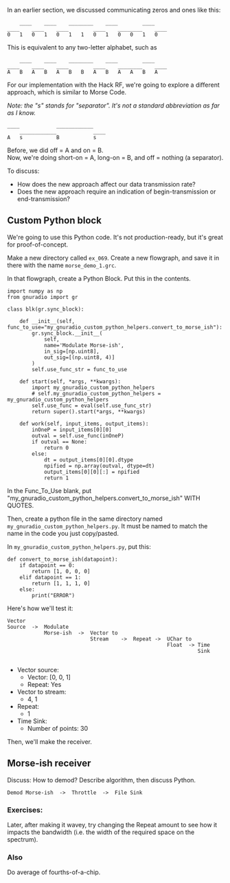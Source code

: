 In an earlier section, we discussed communicating zeros and ones like this:


```
    ____    ____    ________    ____        ____
____    ____    ____        ____    ________    ____
0   1   0   1   0   1   1   0   1   0   0   1   0
```

This is equivalent to any two-letter alphabet, such as

```
    ____    ____    ________    ____        ____
____    ____    ____        ____    ________    ____
A   B   A   B   A   B   B   A   B   A   A   B   A
```


For our implementation with the Hack RF, we're going to explore a different approach, which is similar to Morse Code.

_Note: the "s" stands for "separator". It's not a standard abbreviation as far as I know._

```
____            ____________    
    ____________            ____
A   s           B           s   
```

Before, we did off = A and on = B.  
Now, we're doing short-on = A, long-on = B, and off = nothing (a separator).

To discuss:

- How does the new approach affect our data transmission rate?
- Does the new approach require an indication of begin-transmission or end-transmission?

## Custom Python block

We're going to use this Python code. It's not production-ready, but it's great for proof-of-concept.

Make a new directory called `ex_069`. Create a new flowgraph, and save it in there with the name `morse_demo_1.grc`.

In that flowgraph, create a Python Block. Put this in the contents.

```python3
import numpy as np
from gnuradio import gr

class blk(gr.sync_block):

    def __init__(self, func_to_use="my_gnuradio_custom_python_helpers.convert_to_morse_ish"):
        gr.sync_block.__init__(
            self,
            name='Modulate Morse-ish',
            in_sig=[np.uint8],
            out_sig=[(np.uint8, 4)]
        )
        self.use_func_str = func_to_use

    def start(self, *args, **kwargs):
        import my_gnuradio_custom_python_helpers
        # self.my_gnuradio_custom_python_helpers = my_gnuradio_custom_python_helpers
        self.use_func = eval(self.use_func_str)
        return super().start(*args, **kwargs)

    def work(self, input_items, output_items):
        inOneP = input_items[0][0]
        outval = self.use_func(inOneP)
        if outval == None:
            return 0
        else:
            dt = output_items[0][0].dtype
            npified = np.array(outval, dtype=dt)
            output_items[0][0][:] = npified
            return 1
```

In the Func_To_Use blank, put "my_gnuradio_custom_python_helpers.convert_to_morse_ish" WITH QUOTES.

Then, create a python file in the same directory named `my_gnuradio_custom_python_helpers.py`. It must be named to match the name in the code you just copy/pasted.

In `my_gnuradio_custom_python_helpers.py`, put this:

```python3
def convert_to_morse_ish(datapoint):
    if datapoint == 0:
        return [1, 0, 0, 0]
    elif datapoint == 1:
        return [1, 1, 1, 0]
    else:
        print("ERROR")
```

Here's how we'll test it:

```
Vector 
Source  ->  Modulate 
            Morse-ish  ->  Vector to
                           Stream    ->  Repeat ->  UChar to 
                                                    Float  -> Time 
                                                              Sink
                                               
```

- Vector source:
  - Vector: [0, 0, 1]
  - Repeat: Yes
- Vector to stream:
  - 4, 1
- Repeat:
  - 1
- Time Sink:
  - Number of points: 30 

Then, we'll make the receiver.

## Morse-ish receiver

Discuss: How to demod? Describe algorithm, then discuss Python.

```
Demod Morse-ish  ->  Throttle  ->  File Sink
```

### Exercises:

Later, after making it wavey, try changing the Repeat amount to see how it impacts the bandwidth (i.e. the width of the required space on the spectrum).

### Also

Do average of fourths-of-a-chip.
